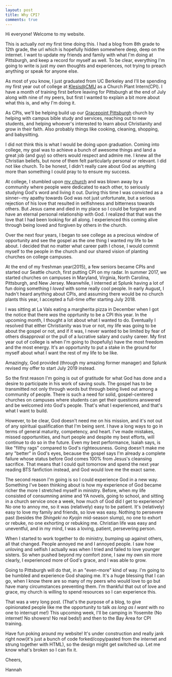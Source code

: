 ```yaml
---
layout: post
title: Why CPI?
comments: true
---
```


Hi everyone! Welcome to my website. 

This is actually _not_ my first time doing this. I had a blog from 8th grade to 12th grade, the url which is hopefully hidden somewhere deep, deep on the internet. I want to update my friends and family with what I'm doing at Pittsburgh, and keep a record for myself as well. To be clear, everything I'm going to write is just my own thoughts and experiences, not trying to preach anything or speak for anyone else.

As most of you know, I just graduated from UC Berkeley and I'll be spending my first year out of college at [Klesis@CMU](https://cmu.klesis.org/) as a Church Plant Intern(CPI). I have a month of training first before leaving for Pittsburgh at the end of July along with nine of my peers, but first I wanted to explain a bit more about what this is, and why I'm doing it.

As CPIs, we'll be helping build up our [Gracepoint Pittsburgh](https://www.gracepointpittsburgh.org/) church by helping with campus bible study and services, reaching out to new students, and helping whoever's interested to learn about Christianity and grow in their faith. Also probably things like cooking, cleaning, shopping, and babysitting.


I did not think this is what I would be doing upon graduation. Coming into college, my goal was to achieve a bunch of awesome things and land a great job (and guy) so others would respect and admire me.  I knew all the Christian beliefs, but none of them felt particularly personal or relevant. I did not like church. To be honest, I didn't really care about God as anything more than something I could pray to to ensure my success. 

At college, I stumbled upon [my church](https://www.gracepointonline.org/) and was blown away by a community where people were dedicated to each other, to seriously studying God's word and living it out. During this time I was convicted as a sinner--my apathy towards God was not just unfortunate, but a serious rejection of his love that resulted in selfishness and bitterness towards others. But Jesus came and died in my place so I could be forgiven and have an eternal personal relationship with God. I realized that that was the love that I had been looking for all along. I experienced this coming alive through being loved and forgiven by others in the church.

Over the next four years, I began to see college as a precious window of opportunity and see the gospel as the one thing I wanted my life to be about. I decided that no matter what career path I chose, I would commit myself to the people in the church and our shared vision of planting churches on college campuses.

At the end of my freshman year(2015), a few seniors became CPIs and started our Seattle church, first putting CPI on my radar. In summer 2017, we started churches on campuses in Maryland, Virginia, North Carolina, Pittsburgh, and New Jersey. Meanwhile, I interned at Splunk having a lot of fun doing something I _loved_ with some really cool people. In early August, I hadn't heard anything about CPIs, and assuming there would be no church plants this year, I accepted a full-time offer starting July 2018. 

I was sitting at La Vals eating a margherita pizza in December when I got the notice that there _was_ the opprtunity to be a CPI this year. In the upcoming month, I  thought a lot about what I wanted to do. Eventually I resolved that either Christianity was true or not, my life was going to be about the gospel or not, and if it was, I never wanted to be limited by fear of others disapproval or the pull of a lucrative salary and cushy career. My first year out of college is when I'm going to (hopefully) have the most freedom and the most energy. It's an opportunity to put a stake in the ground for myself about what I want the rest of my life to be like. 

Amazingly, God provided (through my amazing former manager) and Splunk revised my offer to start July 2019 instead. 

So the first reason I'm going is out of gratitude for what God has done and a desire to participate in his work of saving souls. The gospel has to be transmitted not only through words but through being lived out among a community of people. There is such a need for solid, gospel-centered churches on campuses where students can get their questions answered and be welcomed into God's people. That's what I experienced, and that's what I want to build.

However, to be clear, God doesn't need me on his mission, and it's not out of any spiritual qualification that I'm being sent. I have a long ways to go in terms of general maturity, competency, and heart. I've made mistakes, missed opportunities, and hurt people and despite my best efforts, will continue to do so in the future. Even my best performance, Isaiah says, is like "filthy rags" compared to God's righteousness. Going doesn't make me any "better" in God's eyes, because the gospel says I'm already a complete failure whose status before God comes 100% from Jesus's cleansing sacrifice. That means that I could quit tomorrow and spend the next year reading BTS fanfiction instead, and God would love me the exact same. 

The second reason I'm going is so I could experience God in a new way. Something I've been thinking about is how my experience of God became richer the more I stretched myself in ministry. Before, when my life consisted of consumning anime and YA novels, going to school, and sitting in a church service once a week, how much of God did I get to experience? No one to annoy me, so it was (relatively) easy to be patient. It's (relatively) easy to love my family and friends, so love was easy. Nothing to persevere past (besides the _Shingeki no Kyojin_ mid-season slump), no one to exhort or rebuke, no one exhorting or rebuking me. Christian life was easy and uneventful, and in my mind, I was a loving, patient, persevering person.

When I started to work together to do ministry, bumping up against others, all that changed. People annoyed me and I annoyed people. I saw how unloving and selfish I actually was when I tried and failed to love younger sisters. So when pushed beyond my comfort zone, I saw my own sin more clearly, I experienced more of God's grace, and I was able to grow. 

Going to Pittsburgh will do that, in an "even-more" kind of way. I'm going to be humbled and experience God shaping me. It's a huge blessing that I can go, when I know there are so many of my peers who would love to go but have many circumstances preventing them. I'm thankful that out of love and grace, my church is willing to spend resources so I can experience this. 

That was a very long post. (That's the purpose of a blog, to give opinionated people like me the opportunity to talk _as long as I want_ with no one to interrupt me!) This upcoming week, I'll be camping in Yosemite (No internet! No showers! No real beds!) and then to the Bay Area for CPI training. 

Have fun poking around my website! It's under construction and really jank right now(it's just a bunch of code forked/copy/pasted from the internet and strung together with HTML), so the design might get switched up. Let me know what's broken so I can fix it.

Cheers,

Hannah